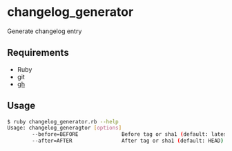# changelog_generator
Generate changelog entry

## Requirements
* Ruby
* git
* [gh](https://github.com/cli/cli)

## Usage
```bash
$ ruby changelog_generator.rb --help
Usage: changelog_generagtor [options]
        --before=BEFORE              Before tag or sha1 (default: latest tag)
        --after=AFTER                After tag or sha1 (default: HEAD)
```
